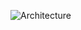 ![Architecture]([http://url/to/img.png](https://github.com/tanish0510/Dynamic-Resouce-Allocation-and-User-IP-Routing-AWS/blob/main/ss.jpeg?raw=true)https://github.com/tanish0510/Dynamic-Resouce-Allocation-and-User-IP-Routing-AWS/blob/main/ss.jpeg?raw=true)
